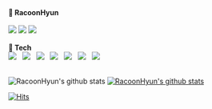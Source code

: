<div align="left">
<strong> 🦝 RacoonHyun</strong></span><br>
<br>

    
<a href="https://github.com/RacoonHyun/">
    <img 
        src="https://img.shields.io/static/v1?label=blog&message=Notion&color=9cf&link=https://www.notion.so/Records-about-me-9ee833cf6d9346fdbfa9ca9b7fca1731"/></a>     
<a href="https://github.com/RacoonHyun/">
    <img 
        src="https://img.shields.io/static/v1?label=blog&message=TISTORY&color=9cf&link=https://source-coding.tistory.com/"/></a>
<a href=https://github.com/RacoonHyun/">
    <img 
        src="https://img.shields.io/static/v1?label=blog&message=velog&color=9cf&link=https://velog.io/@my_youth99/series"/></a> 
<br><br>

<div align="left">
<b> 🔨 Tech </b><br>
<img src="https://img.shields.io/badge/-Swift-FF0000?style=flat&logo=Swift&logoColor=white"/></a> &nbsp
<img src="https://img.shields.io/badge/Android-3DDC84?style=flat-square&logo=Android&logoColor=white"/></a> &nbsp
<img src="https://img.shields.io/badge/JavaScript-F7DF1E?style=flat-square&logo=JavaScript&logoColor=white"/></a> &nbsp
<img src="https://img.shields.io/badge/Java-FFBF00?style=flat-square&logo=Java&logoColor=white"/></a> &nbsp
<img src="https://img.shields.io/badge/C-00599C?style=flat-square&logo=c%2B%2B&logoColor=white"/></a> &nbsp 
<img src="https://img.shields.io/badge/C++-01A9DB?style=flat-square&logo=c%2B%2B&logoColor=white"/></a> &nbsp 
<img src="https://img.shields.io/badge/-Python-000000?style=flat&logo=Python&logoColor=white"/></a> &nbsp 
</div>
<br>

![RacoonHyun's github stats](https://github-readme-stats.vercel.app/api?username=RacoonHyun&show_icons=true&theme=dark) [![RacoonHyun's github stats](https://github-readme-stats.vercel.app/api/top-langs/?username=RacoonHyun&show_icons=true&hide_border=true&title_color=004386&icon_color=004386&layout=compact&theme=jolly)](https://github.com/RacoonHyun) 
<br>

[![Hits](https://hits.seeyoufarm.com/api/count/incr/badge.svg?url=https%3A%2F%2Fgithub.com%2FRacoonHyun&count_bg=%23E9CCBC&title_bg=%23E78989&icon=codeigniter.svg&icon_color=%23E7E7E7&title=Hi&edge_flat=false)](https://hits.seeyoufarm.com)
